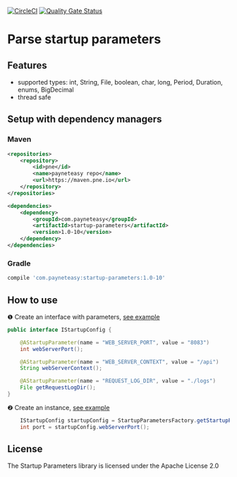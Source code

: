 [![CircleCI](https://circleci.com/gh/payneteasy/startup-parameters.svg?style=svg)](https://circleci.com/gh/payneteasy/startup-parameters)
[![Quality Gate Status](https://sonarcloud.io/api/project_badges/measure?project=com.payneteasy%3Astartup-parameters&metric=alert_status)](https://sonarcloud.io/dashboard?id=com.payneteasy%3Astartup-parameters)

Parse startup parameters
==========================


## Features

* supported types: int, String, File, boolean, char, long, Period, Duration, enums, BigDecimal
* thread safe

## Setup with dependency managers

### Maven

```xml
<repositories>
    <repository>
        <id>pne</id>
        <name>payneteasy repo</name>
        <url>https://maven.pne.io</url>
    </repository>
</repositories>

<dependencies>
    <dependency>
        <groupId>com.payneteasy</groupId>
        <artifactId>startup-parameters</artifactId>
        <version>1.0-10</version>
    </dependency>
</dependencies>
```

### Gradle

```groovy
compile 'com.payneteasy:startup-parameters:1.0-10'
```

How to use
------------

❶ Create an interface with parameters, [see example](https://github.com/payneteasy/startup-parameters/blob/e2464aa9d9cb9472c0a9cf44717e8bbcaa11801d/src/test/java/com/payneteasy/startup/parameters/IStartupConfig.java#L5)

```java
public interface IStartupConfig {

    @AStartupParameter(name = "WEB_SERVER_PORT", value = "8083")
    int webServerPort();

    @AStartupParameter(name = "WEB_SERVER_CONTEXT", value = "/api")
    String webServerContext();

    @AStartupParameter(name = "REQUEST_LOG_DIR", value = "./logs")
    File getRequestLogDir();
}
```

❷ Create an instance, [see example](https://github.com/payneteasy/startup-parameters/blob/e2464aa9d9cb9472c0a9cf44717e8bbcaa11801d/src/test/java/com/payneteasy/startup/parameters/StartupParametersFactoryTest.java#L13)

```java
    IStartupConfig startupConfig = StartupParametersFactory.getStartupParameters(IStartupConfig.class);
    int port = startupConfig.webServerPort();
```


## License

The Startup Parameters library is licensed under the Apache License 2.0
